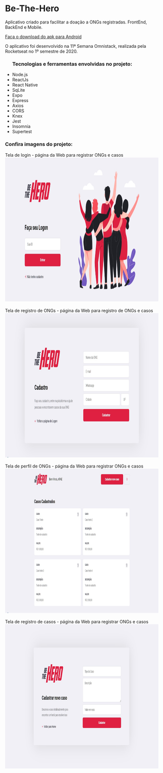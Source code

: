 # Be-The-Hero

Aplicativo criado para facilitar a doação a ONGs registradas. FrontEnd, BackEnd e Mobile.

<a href="https://mega.nz/#!WlxCHAZD!Ic6pQmOgAgnuloBmnAwj2FHEB_i_4AX1OeO--dMpP_E"> Faça o download do apk para Android </a>

O aplicativo foi desenvolvido na 11ª Semana Omnistack, realizada pela Rocketseat no 1º semestre de 2020.

<ul>
<h3>Tecnologias e ferramentas envolvidas no projeto:</h3>
<li>Node.js</li>
<li>ReactJs</li>
<li>React Native</li>
<li>SqLite</li>
<li>Expo</<li>
<li>Express</li>
<li>Axios</li>
<li>CORS</li>
<li>Knex</li>
<li>Jest</li>
<li>Insomnia</li>
<li>Supertest</li>
</ul>

<h3> Confira imagens do projeto: </h3>

<View>
<text> Tela de login - página da Web para registrar ONGs e casos </text>
<img src = "https://github.com/RonilsonRDG/Be-The-Hero/blob/master/Imagens/tela_de_login.jpg" width = "1024" height = "473">
<br> <br>
<text> Tela de registro de ONGs - página da Web para registro de ONGs e casos </text>
<img src = "https://github.com/RonilsonRDG/Be-The-Hero/blob/master/Imagens/tela_cadastro_ongs.jpg" width = "1024" height = "473">
<br> <br>
<text> Tela de perfil de ONGs - página da Web para registrar ONGs e casos </text>
<img src = "https://github.com/RonilsonRDG/Be-The-Hero/blob/master/Imagens/Profile_Ong2.jpg" width = "1024" height = "473">
<br> <br>
<text> Tela de registro de casos - página da Web para registrar ONGs e casos </text>
<img src = "https://github.com/RonilsonRDG/Be-The-Hero/blob/master/Imagens/tela_cadastro_caso.jpg" width = "1024" height = "473">
<br><br>
</view>

